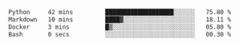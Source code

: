 <!--START_SECTION:waka-->

```txt
Python     42 mins         ███████████████████░░░░░░   75.80 %
Markdown   10 mins         ████▓░░░░░░░░░░░░░░░░░░░░   18.11 %
Docker     3 mins          █▒░░░░░░░░░░░░░░░░░░░░░░░   05.80 %
Bash       0 secs          ░░░░░░░░░░░░░░░░░░░░░░░░░   00.30 %
```

<!--END_SECTION:waka--> 
 
